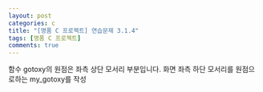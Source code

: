 ```yaml
---
layout: post
categories: c
title: "[명품 C 프로젝트] 연습문제 3.1.4"
tags: [명품 C 프로젝트]
comments: true
---
```


함수 gotoxy의 원점은 좌측 상단 모서리 부분입니다. 화면 좌측 하단 모서리를 원점으로하는 my_gotoxy를 작성

<script src="https://gist.github.com/Junhyeon2/d795de16442de0a55f58d8e4772cf278.js"></script>
